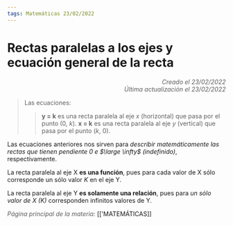 ```yaml
---
tags: Matemáticas 23/02/2022
---
```


# Rectas paralelas a los ejes y ecuación general de la recta
<div style="text-align: right; opacity: 0.7; font-style: italic;">Creado el 23/02/2022</div>
<div style="text-align: right; opacity: 0.7; font-style: italic;">Última actualización el 23/02/2022</div>

> Las ecuaciones:
>> **y = k** es una recta paralela al eje $x$ (horizontal) que pasa por el punto (0, $k$).
>> **x = k** es una recta paralela al eje $y$ (vertical) que pasa por el punto ($k$, 0).

Las ecuaciones anteriores nos sirven para *describir matemáticamente las rectas que tienen pendiente 0 e $\large \infty$ (indefinido)*, respectivamente.

La recta paralela al eje X **es una función**, pues para cada valor de X sólo corresponde un sólo valor $K$ en el eje Y.

La recta paralela al eje Y **es solamente una relación**, pues para *un sólo valor de X ($K$)* corresponden infinitos valores de Y.

<span style="opacity: 0.7; font-style: italic;">Página principal de la materia:</span> [['MATEMÁTICAS]]